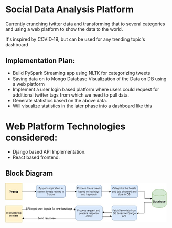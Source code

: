 # Social Data Analysis Platform
Currently crunching twitter data and transforming that to several categories and using a web platform to show the data to the world. 

It's inspired by COVID-19, but can be used for any trending topic's dashboard


## Implementation Plan:

* Build PySpark Streaming app using NLTK for categorizing tweets
* Saving data on to Mongo Database
Visualization of the Data on DB using a web platform
* Implement a user login based platform where users could request for additional twitter tags from which we need to pull data.
* Generate statistics based on the above data.
* Will visualize statistics in the later phase into a dashboard like this

# Web Platform Technologies considered:
* Django based API Implementation.
* React based frontend.

## Block Diagram

![Block Diagram](backend/api/static/images/blockdiagram.jpg)
